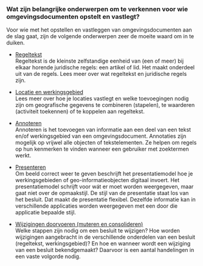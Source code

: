 ### Wat zijn belangrijke onderwerpen om te verkennen voor wie omgevingsdocumenten opstelt en vastlegt?

Voor wie met het opstellen en vastleggen van omgevingsdocumenten aan de slag
gaat, zijn de volgende onderwerpen zeer de moeite waard om in te duiken.

-   [Regeltekst](/regeltekst-en-formele-inhoud)  
    Regeltekst is de kleinste zelfstandige eenheid van (een of meer) bij elkaar
    horende juridische regels: een artikel of lid. Het maakt onderdeel uit van
    de regels. Lees meer over wat regeltekst en juridische regels zijn.

-   [Locatie en werkingsgebied](/locatie-en-werkingsgebied)  
    Lees meer over hoe je locaties vastlegt en welke toevoegingen nodig zijn om
    geografische gegevens te combineren (stapelen), te waarderen (activiteit
    toekennen) of te koppelen aan regeltekst.

-   [Annoteren](/annoteren-0)  
    Annoteren is het toevoegen van informatie aan een deel van een tekst en/of
    werkingsgebied van een omgevingsdocument. Annotaties zijn mogelijk op
    vrijwel alle objecten of tekstelementen. Ze helpen om regels op hun
    kenmerken te vinden wanneer een gebruiker met zoektermen werkt.

-   [Presenteren](/presenteren)  
    Om beeld correct weer te geven beschrijft het presentatiemodel hoe je
    werkingsgebieden of geo-informatieobjecten digitaal invoert. Het
    presentatiemodel schrijft voor wát er moet worden weergegeven, maar gaat
    niet over de opmaakstijl. De stijl van de presentatie staat los van het
    besluit. Dat maakt de presentatie flexibel. Dezelfde informatie kan in
    verschillende applicaties worden weergegeven met een door die applicatie
    bepaalde stijl.

-   [Wijzigingen doorvoeren (muteren en consolideren)](/muteren-en-consolideren)  
    Welke stappen zijn nodig om een besluit te wijzigen? Hoe worden wijzigingen
    aangebracht in de verschillende onderdelen van een besluit (regeltekst,
    werkingsgebied)? En hoe en wanneer wordt een wijziging van een besluit
    bekendgemaakt? Daarvoor is een aantal handelingen in een vaste volgorde
    nodig.
